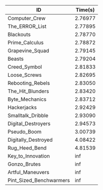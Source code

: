 |ID|Time(s)|
|-|-|
|Computer_Crew|2.76977|
|The_ERROR_List|2.77895|
|Blackouts|2.78770|
|Prime_Calculus|2.78872|
|Grapevine_Squad|2.79145|
|Beasts|2.79204|
|Creed_Symbol|2.81833|
|Loose_Screws|2.82695|
|Rebooting_Rebels|2.83050|
|The_Hit_Blunders|2.83420|
|Byte_Mechanics|2.83712|
|Hackerjacks|2.92429|
|Smalltalk_Dribble|2.93090|
|Digital_Destroyers|2.94573|
|Pseudo_Boom|3.00739|
|Digitally_Destroyed|4.08422|
|Rug_Heed_Bend|4.81539|
|Key_to_Innovation|inf|
|Gonzo_Brutes|inf|
|Artful_Maneuvers|inf|
|Pint_Sized_Benchwarmers|inf|

